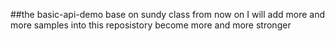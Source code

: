 ##the basic-api-demo base on sundy class 
from now on I will add more and more samples into this reposistory become more and more stronger
